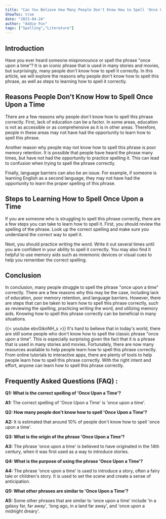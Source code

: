 ```yaml
---
title: "Can You Believe How Many People Don't Know How to Spell 'Once Upon a Time'? Find Out Now!"
ShowToc: true 
date: "2023-04-24"
author: "Addie Fox" 
tags: ["Spelling","Literature"]
---
```

## Introduction

Have you ever heard someone mispronounce or spell the phrase "once upon a time"? It is an iconic phrase that is used in many stories and movies, but surprisingly, many people don't know how to spell it correctly. In this article, we will explore the reasons why people don't know how to spell this phrase, as well as steps to learning how to spell it correctly.

## Reasons People Don't Know How to Spell Once Upon a Time

There are a few reasons why people don't know how to spell this phrase correctly. First, lack of education can be a factor. In some areas, education is not as accessible or as comprehensive as it is in other areas. Therefore, people in these areas may not have had the opportunity to learn how to spell this phrase. 

Another reason why people may not know how to spell this phrase is poor memory retention. It is possible that people have heard the phrase many times, but have not had the opportunity to practice spelling it. This can lead to confusion when trying to spell the phrase correctly. 

Finally, language barriers can also be an issue. For example, if someone is learning English as a second language, they may not have had the opportunity to learn the proper spelling of this phrase. 

## Steps to Learning How to Spell Once Upon a Time

If you are someone who is struggling to spell this phrase correctly, there are a few steps you can take to learn how to spell it. First, you should review the spelling of the phrase. Look up the correct spelling and make sure you understand the correct way to spell it. 

Next, you should practice writing the word. Write it out several times until you are confident in your ability to spell it correctly. You may also find it helpful to use memory aids such as mnemonic devices or visual cues to help you remember the correct spelling. 

## Conclusion

In conclusion, many people struggle to spell the phrase "once upon a time" correctly. There are a few reasons why this may be the case, including lack of education, poor memory retention, and language barriers. However, there are steps that can be taken to learn how to spell this phrase correctly, such as reviewing the spelling, practicing writing the word, and utilizing memory aids. Knowing how to spell this phrase correctly can be beneficial in many situations.

{{< youtube ebvGiknNH_s >}} 
It's hard to believe that in today's world, there are still some people who don't know how to spell the classic phrase "once upon a time". This is especially surprising given the fact that it is a phrase that is used in many stories and movies. Fortunately, there are now many resources available to help people learn how to spell this phrase correctly. From online tutorials to interactive apps, there are plenty of tools to help people learn how to spell this phrase correctly. With the right intent and effort, anyone can learn how to spell this phrase correctly.

## Frequently Asked Questions (FAQ) :
**Q1: What is the correct spelling of 'Once Upon a Time'?**

**A1:** The correct spelling of 'Once Upon a Time' is 'once upon a time'.

**Q2: How many people don't know how to spell 'Once Upon a Time'?**

**A2:** It is estimated that around 10% of people don't know how to spell 'once upon a time'.

**Q3: What is the origin of the phrase 'Once Upon a Time'?**

**A3:** The phrase 'once upon a time' is believed to have originated in the 14th century, when it was first used as a way to introduce stories.

**Q4: What is the purpose of using the phrase 'Once Upon a Time'?**

**A4:** The phrase 'once upon a time' is used to introduce a story, often a fairy tale or children's story. It is used to set the scene and create a sense of anticipation.

**Q5: What other phrases are similar to 'Once Upon a Time'?**

**A5:** Some other phrases that are similar to 'once upon a time' include 'in a galaxy far, far away', 'long ago, in a land far away', and 'once upon a midnight dreary'.





